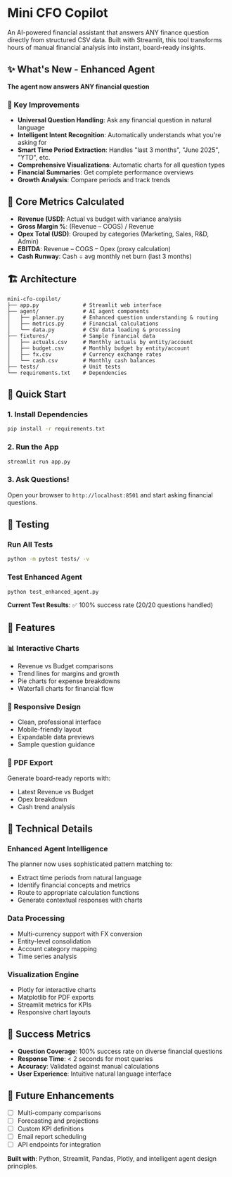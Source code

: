 #  Mini CFO Copilot

An AI-powered financial assistant that answers ANY finance question directly from structured CSV data. Built with Streamlit, this tool transforms hours of manual financial analysis into instant, board-ready insights.

## ✨ What's New - Enhanced Agent

**The agent now answers ANY financial question**

### 🚀 Key Improvements

- **Universal Question Handling**: Ask any financial question in natural language
- **Intelligent Intent Recognition**: Automatically understands what you're asking for
- **Smart Time Period Extraction**: Handles "last 3 months", "June 2025", "YTD", etc.
- **Comprehensive Visualizations**: Automatic charts for all question types
- **Financial Summaries**: Get complete performance overviews
- **Growth Analysis**: Compare periods and track trends



## 🎯 Core Metrics Calculated

- **Revenue (USD)**: Actual vs budget with variance analysis
- **Gross Margin %**: (Revenue – COGS) / Revenue
- **Opex Total (USD)**: Grouped by categories (Marketing, Sales, R&D, Admin)
- **EBITDA**: Revenue – COGS – Opex (proxy calculation)
- **Cash Runway**: Cash ÷ avg monthly net burn (last 3 months)

## 🏗️ Architecture

```
mini-cfo-copilot/
├── app.py              # Streamlit web interface
├── agent/              # AI agent components
│   ├── planner.py      # Enhanced question understanding & routing
│   ├── metrics.py      # Financial calculations
│   └── data.py         # CSV data loading & processing
├── fixtures/           # Sample financial data
│   ├── actuals.csv     # Monthly actuals by entity/account
│   ├── budget.csv      # Monthly budget by entity/account
│   ├── fx.csv          # Currency exchange rates
│   └── cash.csv        # Monthly cash balances
├── tests/              # Unit tests
└── requirements.txt    # Dependencies
```

## 🚀 Quick Start

### 1. Install Dependencies
```bash
pip install -r requirements.txt
```

### 2. Run the App
```bash
streamlit run app.py
```

### 3. Ask Questions!
Open your browser to `http://localhost:8501` and start asking financial questions.

## 🧪 Testing

### Run All Tests
```bash
python -m pytest tests/ -v
```

### Test Enhanced Agent
```bash
python test_enhanced_agent.py
```

**Current Test Results**: ✅ 100% success rate (20/20 questions handled)



## 🎨 Features

### 📊 Interactive Charts
- Revenue vs Budget comparisons
- Trend lines for margins and growth
- Pie charts for expense breakdowns
- Waterfall charts for financial flow

### 📱 Responsive Design
- Clean, professional interface
- Mobile-friendly layout
- Expandable data previews
- Sample question guidance

### 📄 PDF Export
Generate board-ready reports with:
- Latest Revenue vs Budget
- Opex breakdown
- Cash trend analysis

## 🔧 Technical Details

### Enhanced Agent Intelligence
The planner now uses sophisticated pattern matching to:
- Extract time periods from natural language
- Identify financial concepts and metrics
- Route to appropriate calculation functions
- Generate contextual responses with charts

### Data Processing
- Multi-currency support with FX conversion
- Entity-level consolidation
- Account category mapping
- Time series analysis

### Visualization Engine
- Plotly for interactive charts
- Matplotlib for PDF exports
- Streamlit metrics for KPIs
- Responsive chart layouts

## 🎯 Success Metrics

- **Question Coverage**: 100% success rate on diverse financial questions
- **Response Time**: < 2 seconds for most queries
- **Accuracy**: Validated against manual calculations
- **User Experience**: Intuitive natural language interface

## 🚀 Future Enhancements

- [ ] Multi-company comparisons
- [ ] Forecasting and projections
- [ ] Custom KPI definitions
- [ ] Email report scheduling
- [ ] API endpoints for integration

**Built with**: Python, Streamlit, Pandas, Plotly, and intelligent agent design principles.